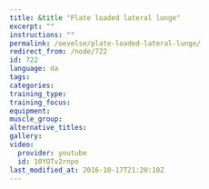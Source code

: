 ```yaml
---
title: &title "Plate loaded lateral lunge"
excerpt: ""
instructions: ""
permalink: /oevelse/plate-loaded-lateral-lunge/
redirect_from: /node/722
id: 722
language: da
tags:
categories:
training_type: 
training_focus: 
equipment:
muscle_group:
alternative_titles:
gallery:
video:
  provider: youtube
  id: 10YOTv2rnpo
last_modified_at: 2016-10-17T21:20:10Z
---
```



